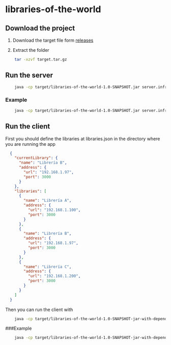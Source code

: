 # libraries-of-the-world

## Download the project

1. Download the target file form [releases](https://github.com/RolandoAndrade/libraries-of-the-world/releases)

2. Extract the folder

```bash
    tar -xzvf target.tar.gz
```

## Run the server


```bash
    java -cp target/libraries-of-the-world-1.0-SNAPSHOT.jar server.infrastructure.<Server Main> port_number file_repository_path
```

### Example

```bash
    java -cp target/libraries-of-the-world-1.0-SNAPSHOT.jar server.infrastructure.ServerLibraryA 3000 target/classes/templates/library-template.xml
```

## Run the client

First you should define the libraries at libraries.json in the directory where you are running the app
```json
  {
    "currentLibrary": {
      "name": "Librería B",
      "address": {
        "url": "192.168.1.97",
        "port": 3000
      }
    },
    "libraries": [
      {
        "name": "Librería A",
        "address": {
          "url": "192.168.1.100",
          "port": 3000
        }
      },
      {
        "name": "Librería B",
        "address": {
          "url": "192.168.1.97",
          "port": 3000
        }
      },
      {
        "name": "Librería C",
        "address": {
          "url": "192.168.1.200",
          "port": 3000
        }
      }
    ]
  }
```

Then you can run the client with

```bash
    java -cp target/libraries-of-the-world-1.0-SNAPSHOT-jar-with-dependencies.jar application.Main file_repository_path
```

###Example

```bash
    java -cp target/libraries-of-the-world-1.0-SNAPSHOT-jar-with-dependencies.jar application.Main target/classes/templates/library-template.xml
```